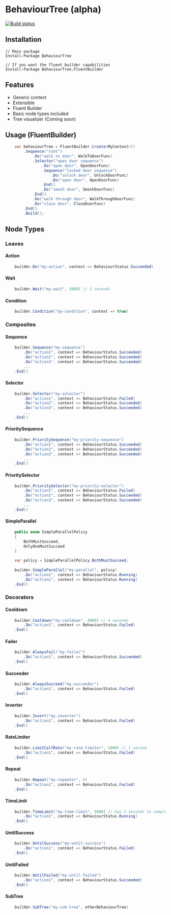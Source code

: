 # BehaviourTree (alpha)

[![Build status](https://ci.appveyor.com/api/projects/status/ad6prnywckev6s4b?svg=true)](https://ci.appveyor.com/api/projects/status/ad6prnywckev6s4b?svg=true)


## Installation
 
```
// Main package
Install-Package BehaviourTree

// If you want the fluent builder capabilities
Install-Package BehaviourTree.FluentBuilder
```

## Features

 - Generic context 
 - Extensible
 - Fluent Builder
 - Basic node types included
 - Tree visualizer (Coming soon)

## Usage (FluentBuilder)

``` cs    
    var behaviourTree = FluentBuilder.Create<MyContext>()
        .Sequence("root")
            .Do("walk to door", WalkToDoorFunc)
            .Selector("open door sequence")
                .Do("open door", OpenDoorFunc)
                .Sequence("locked door sequence")
                    .Do("unlock door", UnlockDoorFunc)
                    .Do("open door", OpenDoorFunc)
                .End()
                .Do("smash door", SmashDoorFunc)
            .End()
            .Do("walk through door", WalkThroughDoorFunc)
            .Do("close door", CloseDoorFunc)
        .End()
        .Build();
```

## Node Types

### Leaves

#### Action
``` cs    
    builder.Do("my-action", context => BehaviourStatus.Succeeded)
```

#### Wait
``` cs    
    builder.Wait("my-wait", 3000) // 3 seconds
```

#### Condition
``` cs    
    builder.Condition("my-condition", context => true)
```

### Composites

#### Sequence
``` cs    
    builder.Sequence("my-sequence")
        .Do("action1", context => BehaviourStatus.Succeeded)
        .Do("action2", context => BehaviourStatus.Succeeded)
        .Do("action3", context => BehaviourStatus.Succeeded)
        ...
    .End()
```

#### Selector
``` cs    
    builder.Selector("my-selector")
        .Do("action1", context => BehaviourStatus.Failed)
        .Do("action2", context => BehaviourStatus.Succeeded)
        .Do("action3", context => BehaviourStatus.Succeeded)
        ...
    .End()
```

#### PrioritySequence
``` cs    
    builder.PrioritySequence("my-priority-sequence")
        .Do("action1", context => BehaviourStatus.Succeeded)
        .Do("action2", context => BehaviourStatus.Succeeded)
        .Do("action3", context => BehaviourStatus.Succeeded)
        ...
    .End()
```

#### PrioritySelector
``` cs    
    builder.PrioritySelector("my-priority-selector")
        .Do("action1", context => BehaviourStatus.Failed)
        .Do("action2", context => BehaviourStatus.Succeeded)
        .Do("action3", context => BehaviourStatus.Succeeded)
        ...
    .End()
```

#### SimpleParallel
``` cs
    public enum SimpleParallelPolicy
    {
        BothMustSucceed,
        OnlyOneMustSucceed
    }
    
    var policy = SimpleParallelPolicy.BothMustSucceed;
    
    builder.SimpleParallel("my-parallel", policy)
        .Do("action1", context => BehaviourStatus.Running)
        .Do("action2", context => BehaviourStatus.Running)
    .End()
```

### Decorators

#### Cooldown
``` cs    
    builder.Cooldown("my-cooldown", 4000) // 4 seconds
        .Do("action1", context => BehaviourStatus.Failed)
    .End()
```

#### Failer
``` cs    
    builder.AlwaysFail("my-failer")
        .Do("action1", context => BehaviourStatus.Succeeded)
    .End()
```

#### Succeeder
``` cs    
    builder.AlwaysSucceed("my-succeeder")
        .Do("action1", context => BehaviourStatus.Failed)
    .End()
```

#### Inverter
``` cs    
    builder.Invert("my-inverter")
        .Do("action1", context => BehaviourStatus.Failed)
    .End()
```

#### RateLimiter
``` cs    
    builder.LimitCallRate("my-rate-limiter", 1000) // 1 second
        .Do("action1", context => BehaviourStatus.Failed)
    .End()
```

#### Repeat
``` cs    
    builder.Repeat("my-repeater", 5)
        .Do("action1", context => BehaviourStatus.Failed)
    .End()
```

#### TimeLimit
``` cs    
    builder.TimeLimit("my-time-limit", 5000) // has 5 seconds to complete or will fail
        .Do("action1", context => BehaviourStatus.Running)
    .End()
```

#### UntilSuccess
``` cs    
    builder.UntilSuccess("my-until-success")
        .Do("action1", context => BehaviourStatus.Failed)
    .End()
```

#### UntilFailed
``` cs    
    builder.UntilFailed("my-until-failed")
        .Do("action1", context => BehaviourStatus.Succeeded)
    .End()
```

#### SubTree
``` cs    
    builder.SubTree("my-sub-tree", otherBehaviourTree)
```


